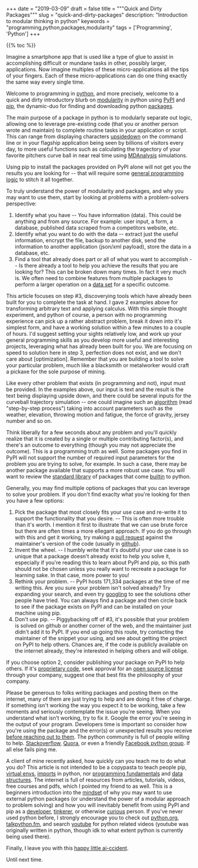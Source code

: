 +++
date = "2019-03-09"
draft = false
title = """Quick and Dirty Packages"""
slug = "quick-and-dirty-packages"
description: "Introduction to modular thinking in python"
keywords = "programming,python,packages,modularity"
tags = ['Programming', 'Python']
+++

{{% toc %}} 

Imagine a smartphone app that is used like a type of glue to assist in accomplishing difficult or mundane tasks in other, possibly larger, applications. Now imagine multiples of these micro-applications all the tips of your fingers. Each of these micro-applications can do one thing exactly the same way every single time.

Welcome to programming in [python](http://bit.ly/2SSKKEL), and more precisely, welcome to a quick and dirty introductory blurb on [modularity](http://bit.ly/2EWIwAc) in python using [PyPI](http://bit.ly/2EOaoVZ) and [pip](http://bit.ly/2SSuYJO), the dynamic-duo for finding and downloading python [packages](http://bit.ly/2NSzI1h).

The main purpose of a package in python is to modularly separate out logic, allowing one to leverage pre-existing code (that you or another person wrote and maintain) to complete routine tasks in your application or script. This can range from displaying characters [upsidedown](http://bit.ly/2EYlxVC) on the command line or in your flagship application being seen by billions of visitors every day, to more useful functions such as calculating the tragectory of your favorite pitchers curve ball in near real time using [MDAnalysis](http://bit.ly/2tZ4tsh) simulations.

Using pip to install the packages provided on PyPI alone will not get you the results you are looking for -- that will require some [general programming logic](http://bit.ly/2J2ikZg) to stitch it all together.

To truly understand the power of modularity and packages, and why you may want to use them, start by looking at problems with a problem-solvers perspective:

1. Identify what you have -- You have information (data). This could be anything and from any source. For example: user input, a form, a database, published data scraped from a competitors website, etc.
2. Identify what you want to do with the data -- extract just the useful information, encrypt the file, backup to another disk, send the information to another application (json/xml payload), store the data in a database, etc.
3. Find a tool that already does part or all of what you want to accomplish -- Is there already a tool to help you achieve the results that you are looking for? This can be broken down many times. In fact it very much is. We often need to combine features from multiple packages to perform a larger operation on a [data set](http://bit.ly/2tYUYt4) for a specific outcome.

This article focuses on step #3, discoverying tools which have already been built for you to complete the task at hand. I gave 2 examples above for transforming arbitrary text and applying calculus. With this simple thought experiment, and python of course, a person with no programming experience can pick up a rather abstract problem, break it down into it's simplest form, and have a working solution within a few minutes to a couple of hours. I'd suggest setting your sights relatively low, and work up your general programming skills as you develop more useful and interesting projects, leveraging what has already been built for you. We are focusing on speed to solution here in step 3, perfection does not exist, and we don't care about [optimization]. Remember that you are building a tool to solve your particular problem, much like a blacksmith or metalworker would craft a pickaxe for the sole purpose of mining.

Like every other problem that exists (in programming and not), input must be provided. In the examples above, our input is text and the result is the text being displaying upside down, and there could be several inputs for the curveball trajectory simulation -- one could imagine such an [algorithm](http://bit.ly/2J04aI8) (read "step-by-step process") taking into account parameters such as the weather, elevation, throwing motion and fatigue, the force of gravity, jersey number and so on.

Think liberally for a few seconds about any problem and you'll quickly realize that it is created by a single or multiple contributing factor(s), and there's an outcome to everything (though you may not appreciate the outcome). This is a programming truth as well. Some packages you find in PyPI will not support the number of required input parameters for the problem you are trying to solve, for example. In such a case, there may be another package available that supports a more robust use case. You will want to review the [standard library](http://bit.ly/2TCzDUz) of packages that come [builtin](http://bit.ly/2J2fNON) to python.

Generally, you may find multiple options of packages that you can leverage to solve your problem. If you don't find exaclty what you're looking for then you have a few options:

1. Pick the package that most closely fits your use case and re-write it to support the functionality that you desire. -- This is often more trouble than it's worth. I mention it first to illustrate that we can use brute force but there are often times a more ellegant approach. If you do go through with this and get it working, try making a [pull request](http://bit.ly/2EYPB3k) against the maintainer's version of the code (usually in [github](http://bit.ly/2u0H4q8)).
2. Invent the wheel. -- I humbly write that it's doubtful your use case is so unique that a package doesn't already exist to help you solve it, especially if you're reading this to learn about PyPI and pip, so this path should not be chosen unless you really want to recreate a package for learning sake. In that case, more power to you!
3. Rethink your problem. -- PyPI hosts 171,334 packages at the time of me writing this. Are you sure your problem isn't solved already? Try expanding your search, and even try [googling](http://bit.ly/2HmlwfO) to see the solutions other people have tried. You can always find a package and then circle back to see if the package exists on PyPI and can be installed on your machine using pip.
4. Don't use pip. -- Piggybacking off of #3, it's possible that your problem is solved on github or another corner of the web, and the maintainer just didn't add it to PyPI. If you end up going this route, try contacting the maintainer of the snippet your using, and see about getting the project on PyPI to help others. Chances are, if the code is publicly available on the internet already, they're interested in helping others and will oblige.

If you choose option 2, consider publishing your package on PyPI to help others. If it's [proprietary code](http://bit.ly/2SUWhmF), seek approval for an [open source license](http://bit.ly/2SQo7Ax) through your company, suggest one that best fits the philosophy of your company.

Please be generous to folks writing packages and posting them on the internet, many of them are just trying to help and are doing it free of charge. If something isn't working the way you expect it to be working, take a few moments and seriously contemplate the issue you're seeing. When you understand what isn't working, try to fix it. Google the error you're seeing in the output of your program. Developers time is important so consider how you're using the package and the error(s) or unexpected results you receive [before reaching out to them](http://bit.ly/2SSRtP1). The python community is full of people willing to help. [Stackoverflow](http://bit.ly/2Tp3oZQ), [Quora](http://bit.ly/2SSRtP1), or even a friendly [Facebook python group](http://bit.ly/2SOM5MN). If all else fails ping me.

A client of mine recently asked, how quickly can you teach me to do what you do? This article is not intended to be a copypasta to teach people pip, [virtual envs](http://bit.ly/2UtjKgB), [imports](http://bit.ly/2STINrA) in python, nor [programming fundamentals](http://bit.ly/2Jfrq55) and [data structures](http://bit.ly/2TGe7yn). The internet is full of resources from  articles, tutorials, videos, free courses and pdfs, which I pointed my friend to as well. This is a beginners introduction into the [mindset](https://amzn.to/2SVkEkm) of why you may want to use external python packages (or understand the power of a modular approach to problem solving) and how you will inevitably benefit from using PyPI and pip as a [developer](http://bit.ly/2tWoH5R), [tinkerer](https://aol.it/2CaqFnO), or otherwise [curious](http://bit.ly/2EZMWqi) person. If you've never used python before, I strongly encourage you to check out [python.org](bit.ly/2SSKKEL), [talkpython.fm](http://bit.ly/2NTop91), and search [youtube](http://bit.ly/2CeiGpA) for python related videos (youtube was originally written in python, though idk to what extent python is currently being used there).

Finally, I leave you with this [happy little ai-ccident](https://youtu.be/5DaVnriHhPc).

Until next time.
